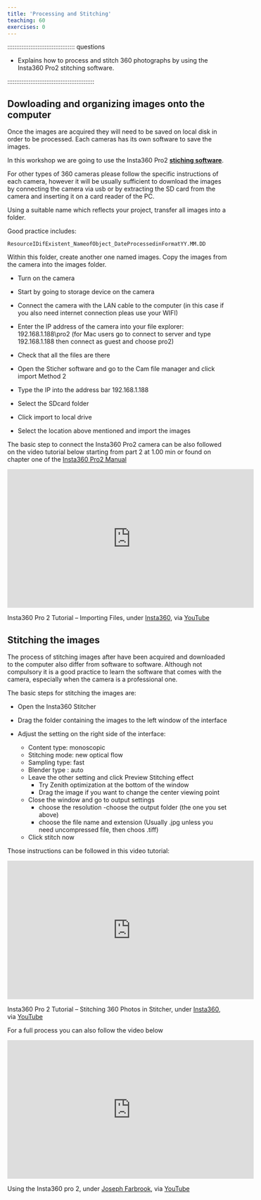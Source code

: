 ```yaml
---
title: 'Processing and Stitching'
teaching: 60
exercises: 0
---
```



:::::::::::::::::::::::::::::::::::::: questions 



- Explains how to process and stitch 360 photographs by using
the Insta360 Pro2 stitching software. 



:::::::::::::::::::::::::::::::::::::::::::::::::
<!--
<span style="color:red">
NICOLA PLEASE explain the process rather than including a video.
</span>
-->

## Dowloading and organizing images onto the computer

Once the images are acquired they will need to be saved on local disk in order to be processed. Each cameras has its own software to save the images. 


In this workshop we are going to use the Insta360 Pro2 [**stiching software**](https://www.insta360.com/download/insta360-pro2). 


For other types of 360 cameras please follow the specific instructions of each camera, however it will be usually  sufficient to download the images by connecting the camera via usb or by extracting the SD card from the camera and inserting it on a card reader of the PC.

Using a suitable name which reflects your project, transfer all images into a folder.

Good practice includes:

    ResourceIDifExistent_NameofObject_DateProcessedinFormatYY.MM.DD
    
Within this folder, create another one named images. Copy the images from the camera into the images folder.

 - Turn on the camera

 - Start by going to storage device on the camera

 - Connect the camera with the LAN cable to the computer (in this case if you also need internet connection pleas use your WIFI)
 
 - Enter the IP address of the camera into your file explorer: 192.168.1.188\pro2 (for Mac users go to connect to server and type 192.168.1.188 then connect as guest and choose pro2)
 
 - Check that all the files are there
 
 - Open the Sticher software and go to the Cam file manager and click import Method 2
 
 - Type the IP into the address bar 192.168.1.188
 
 - Select the SDcard folder
 
 - Click import to local drive
 
 - Select the location above mentioned and import the images
 
 
 

 


The basic step to connect the Insta360 Pro2 camera can be also followed on the video tutorial below starting from part 2 at 1.00 min or found on chapter one of the [Insta360 Pro2 Manual](https://data.d4science.org/shub/E_ZWY4eFRLK3JxQWdxU0lDb0pBV2VsZStzM0toVG1xRTJZZUVMd1VVZExpcDJHaElpWm41d0JTMFhJaU9Id0owWA==)

<iframe width="560" height="315" src="https://www.youtube.com/embed/HEKvguHE8HM?si=7rLzOtexpkAoZVjG" title="YouTube video player" frameborder="0" allow="accelerometer; autoplay; clipboard-write; encrypted-media; gyroscope; picture-in-picture; web-share" allowfullscreen></iframe> 

Insta360 Pro 2 Tutorial – Importing Files, under [Insta360](https://www.insta360.com/), via [YouTube](https://www.youtube.com/watch?v=HEKvguHE8HM) 


## Stitching the images
The process of stitching images after have been acquired and downloaded to the computer also differ from software to software. Although not compulsory it is a good practice to learn the software that comes with the camera, especially when the camera is a professional one.

The basic steps for stitching the images are:

- Open the Insta360 Stitcher

- Drag the folder containing the images to the left window of the interface

- Adjust the setting on the right side of the interface:

  - Content type: monoscopic
  - Stitching mode: new optical flow
  - Sampling type: fast
  - Blender type : auto
  - Leave the other setting and click Preview Stitching effect
    - Try Zenith optimization at the bottom of the window
    - Drag the image if you want to change the center viewing point
  - Close the window and go to output settings
    - choose the resolution
    -choose the output folder (the one you set above)
    - choose the file name and extension (Usually .jpg unless you need uncompressed file, then choos .tiff)
  - Click stitch now
  



Those instructions can be followed in this video tutorial:

<iframe width="560" height="315" src="https://www.youtube.com/embed/ZozZv_ONfi8?si=NFKpjsdrsJfhgW76" title="YouTube video player" frameborder="0" allow="accelerometer; autoplay; clipboard-write; encrypted-media; gyroscope; picture-in-picture; web-share" allowfullscreen></iframe>


Insta360 Pro 2 Tutorial – Stitching 360 Photos in Stitcher, under [Insta360](https://www.insta360.com/), via [YouTube](https://www.youtube.com/watch?v=ZozZv_ONfi8) 



For a full process you can also follow the video below

<iframe width="560" height="315" src="https://www.youtube.com/embed/SwzBG5F84Pc?si=JV-zwA1Tx8o8KG4V" title="YouTube video player" frameborder="0" allow="accelerometer; autoplay; clipboard-write; encrypted-media; gyroscope; picture-in-picture; web-share" allowfullscreen></iframe>

Using the Insta360 pro 2, under [Joseph Farbrook](https://www.youtube.com/@josephfarbrook), via [YouTube](https://www.youtube.com/watch?v=SwzBG5F84Pc)
